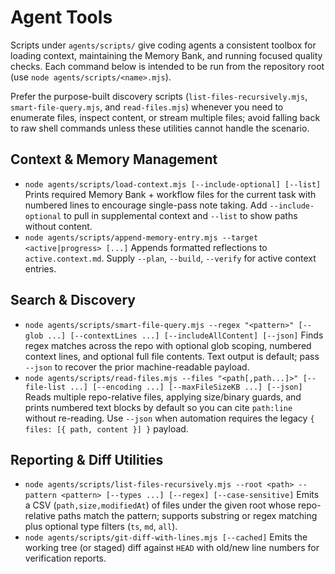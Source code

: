 # Agent Tools

Scripts under `agents/scripts/` give coding agents a consistent toolbox for loading context, maintaining the Memory Bank, and running focused quality checks. Each command below is intended to be run from the repository root (use `node agents/scripts/<name>.mjs`).

Prefer the purpose-built discovery scripts (`list-files-recursively.mjs`, `smart-file-query.mjs`, and `read-files.mjs`) whenever you need to enumerate files, inspect content, or stream multiple files; avoid falling back to raw shell commands unless these utilities cannot handle the scenario.

## Context & Memory Management

- `node agents/scripts/load-context.mjs [--include-optional] [--list]`
  Prints required Memory Bank + workflow files for the current task with numbered lines to encourage single-pass note taking. Add `--include-optional` to pull in supplemental context and `--list` to show paths without content.
- `node agents/scripts/append-memory-entry.mjs --target <active|progress> [...]`
  Appends formatted reflections to `active.context.md`. Supply `--plan`, `--build`, `--verify` for active context entries.

## Search & Discovery

- `node agents/scripts/smart-file-query.mjs --regex "<pattern>" [--glob ...] [--contextLines ...] [--includeAllContent] [--json]`
  Finds regex matches across the repo with optional glob scoping, numbered context lines, and optional full file contents. Text output is default; pass `--json` to recover the prior machine-readable payload.
- `node agents/scripts/read-files.mjs --files "<path[,path...]>" [--file-list ...] [--encoding ...] [--maxFileSizeKB ...] [--json]`
  Reads multiple repo-relative files, applying size/binary guards, and prints numbered text blocks by default so you can cite `path:line` without re-reading. Use `--json` when automation requires the legacy `{ files: [{ path, content }] }` payload.

## Reporting & Diff Utilities

- `node agents/scripts/list-files-recursively.mjs --root <path> --pattern <pattern> [--types ...] [--regex] [--case-sensitive]`
  Emits a CSV (`path,size,modifiedAt`) of files under the given root whose repo-relative paths match the pattern; supports substring or regex matching plus optional type filters (`ts`, `md`, `all`).
- `node agents/scripts/git-diff-with-lines.mjs [--cached]`
  Emits the working tree (or staged) diff against `HEAD` with old/new line numbers for verification reports.
